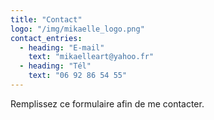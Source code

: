 ```yaml
---
title: "Contact"
logo: "/img/mikaelle_logo.png"
contact_entries:
  - heading: "E-mail"
    text: "mikaelleart@yahoo.fr"
  - heading: "Tél"
    text: "06 92 86 54 55"
---
```


Remplissez ce formulaire afin de me contacter.
